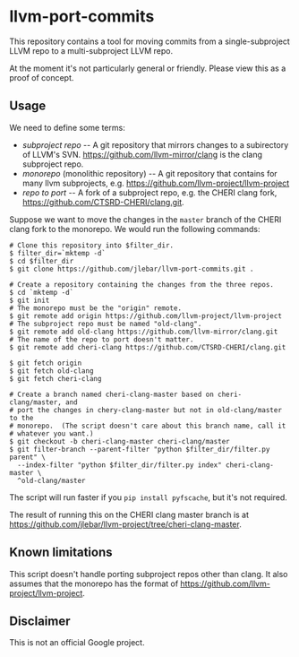# llvm-port-commits

This repository contains a tool for moving commits from a single-subproject LLVM
repo to a multi-subproject LLVM repo.

At the moment it's not particularly general or friendly.  Please view this as a
proof of concept.

## Usage

We need to define some terms:

 * *subproject repo* -- A git repository that mirrors changes to a subirectory
   of LLVM's SVN.  https://github.com/llvm-mirror/clang is the clang subproject
   repo.
 * *monorepo* (monolithic repository) -- A git repository that contains for many
   llvm subprojects, e.g. https://github.com/llvm-project/llvm-project
 * *repo to port* -- A fork of a subproject repo, e.g.  the CHERI clang fork,
   https://github.com/CTSRD-CHERI/clang.git.

Suppose we want to move the changes in the `master` branch of the CHERI clang
fork to the monorepo.  We would run the following commands:

    # Clone this repository into $filter_dir.
    $ filter_dir=`mktemp -d`
    $ cd $filter_dir
    $ git clone https://github.com/jlebar/llvm-port-commits.git .

    # Create a repository containing the changes from the three repos.
    $ cd `mktemp -d`
    $ git init
    # The monorepo must be the "origin" remote.
    $ git remote add origin https://github.com/llvm-project/llvm-project
    # The subproject repo must be named "old-clang".
    $ git remote add old-clang https://github.com/llvm-mirror/clang.git
    # The name of the repo to port doesn't matter.
    $ git remote add cheri-clang https://github.com/CTSRD-CHERI/clang.git

    $ git fetch origin
    $ git fetch old-clang
    $ git fetch cheri-clang

    # Create a branch named cheri-clang-master based on cheri-clang/master, and
    # port the changes in chery-clang-master but not in old-clang/master to the
    # monorepo.  (The script doesn't care about this branch name, call it
    # whatever you want.)
    $ git checkout -b cheri-clang-master cheri-clang/master
    $ git filter-branch --parent-filter "python $filter_dir/filter.py parent" \
      --index-filter "python $filter_dir/filter.py index" cheri-clang-master \
      ^old-clang/master

The script will run faster if you `pip install pyfscache`, but it's not
required.

The result of running this on the CHERI clang master branch is at
https://github.com/jlebar/llvm-project/tree/cheri-clang-master.

## Known limitations

This script doesn't handle porting subproject repos other than clang.  It also
assumes that the monorepo has the format of
https://github.com/llvm-project/llvm-project.

## Disclaimer

This is not an official Google project.

